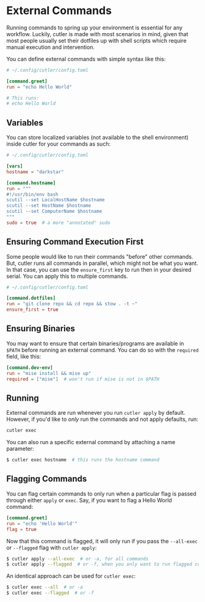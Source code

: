 # External Commands

Running commands to spring up your environment is essential for any workflow. Luckily, cutler is made with most scenarios in mind, given that most people usually set their dotfiles up with shell scripts which require manual execution and intervention.

You can define external commands with simple syntax like this:

```toml
# ~/.config/cutler/config.toml

[command.greet]
run = "echo Hello World"

# This runs:
# echo Hello World
```

## Variables

You can store localized variables (not available to the shell environment) inside cutler for your commands as such:

```toml
# ~/.config/cutler/config.toml

[vars]
hostname = "darkstar"

[command.hostname]
run = """
#!/usr/bin/env bash
scutil --set LocalHostName $hostname
scutil --set HostName $hostname
scutil --set ComputerName $hostname
"""
sudo = true  # a more "annotated" sudo
```

## Ensuring Command Execution First

Some people would like to run their commands "before" other commands. But, cutler runs all commands in parallel, which might not be what you want. In that case, you can use the `ensure_first` key to run then in your desired serial. You can apply this to multiple commands.

```toml
# ~/.config/cutler/config.toml

[command.dotfiles]
run = "git clone repo && cd repo && stow . -t ~"
ensure_first = true
```

## Ensuring Binaries

You may want to ensure that certain binaries/programs are available in `$PATH` before running an external command. You can do so with the `required` field, like this:

```toml
[command.dev-env]
run = "mise install && mise up"
required = ["mise"]  # won't run if mise is not in $PATH
```

## Running

External commands are run whenever you run `cutler apply` by default. However, if you'd like to _only_ run the commands and not apply defaults, run:

```bash
cutler exec
```

You can also run a specific external command by attaching a name parameter:

```bash
$ cutler exec hostname  # this runs the hostname command
```

## Flagging Commands

You can flag certain commands to only run when a particular flag is passed through either `apply` or `exec`. Say, if you want to flag a Hello World command:

```toml
[command.greet]
run = "echo 'Hello World'"
flag = true
```

Now that this command is flagged, it will only run if you pass the `--all-exec` or `--flagged` flag with `cutler apply`:

```bash
$ cutler apply --all-exec  # or -a, for all commands
$ cutler apply --flagged  # or -f, when you only want to run flagged commands
```

An identical approach can be used for `cutler exec`:

```bash
$ cutler exec --all  # or -a
$ cutler exec --flagged  # or -f
```
